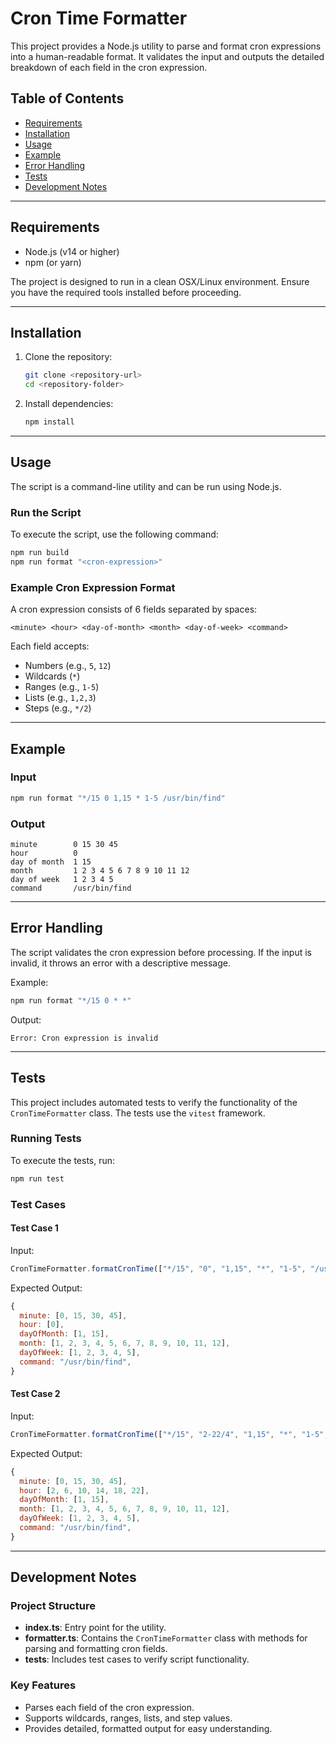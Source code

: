 # Cron Time Formatter

This project provides a Node.js utility to parse and format cron expressions into a human-readable format. It validates the input and outputs the detailed breakdown of each field in the cron expression.

## Table of Contents

- [Requirements](#requirements)
- [Installation](#installation)
- [Usage](#usage)
- [Example](#example)
- [Error Handling](#error-handling)
- [Tests](#tests)
- [Development Notes](#development-notes)

---

## Requirements

- Node.js (v14 or higher)
- npm (or yarn)

The project is designed to run in a clean OSX/Linux environment. Ensure you have the required tools installed before proceeding.

---

## Installation

1. Clone the repository:

   ```bash
   git clone <repository-url>
   cd <repository-folder>
   ```

2. Install dependencies:

   ```bash
   npm install
   ```

---

## Usage

The script is a command-line utility and can be run using Node.js.

### Run the Script

To execute the script, use the following command:

```bash
npm run build
npm run format "<cron-expression>"
```

### Example Cron Expression Format

A cron expression consists of 6 fields separated by spaces:

```
<minute> <hour> <day-of-month> <month> <day-of-week> <command>
```

Each field accepts:

- Numbers (e.g., `5`, `12`)
- Wildcards (`*`)
- Ranges (e.g., `1-5`)
- Lists (e.g., `1,2,3`)
- Steps (e.g., `*/2`)

---

## Example

### Input

```bash
npm run format "*/15 0 1,15 * 1-5 /usr/bin/find"
```

### Output

```
minute        0 15 30 45
hour          0
day of month  1 15
month         1 2 3 4 5 6 7 8 9 10 11 12
day of week   1 2 3 4 5
command       /usr/bin/find
```

---

## Error Handling

The script validates the cron expression before processing. If the input is invalid, it throws an error with a descriptive message.

Example:

```bash
npm run format "*/15 0 * *"
```

Output:

```
Error: Cron expression is invalid
```

---

## Tests

This project includes automated tests to verify the functionality of the `CronTimeFormatter` class. The tests use the `vitest` framework.

### Running Tests

To execute the tests, run:

```bash
npm run test
```

### Test Cases

#### Test Case 1

Input:
```javascript
CronTimeFormatter.formatCronTime(["*/15", "0", "1,15", "*", "1-5", "/usr/bin/find"]);
```

Expected Output:
```javascript
{
  minute: [0, 15, 30, 45],
  hour: [0],
  dayOfMonth: [1, 15],
  month: [1, 2, 3, 4, 5, 6, 7, 8, 9, 10, 11, 12],
  dayOfWeek: [1, 2, 3, 4, 5],
  command: "/usr/bin/find",
}
```

#### Test Case 2

Input:
```javascript
CronTimeFormatter.formatCronTime(["*/15", "2-22/4", "1,15", "*", "1-5", "/usr/bin/find"]);
```

Expected Output:
```javascript
{
  minute: [0, 15, 30, 45],
  hour: [2, 6, 10, 14, 18, 22],
  dayOfMonth: [1, 15],
  month: [1, 2, 3, 4, 5, 6, 7, 8, 9, 10, 11, 12],
  dayOfWeek: [1, 2, 3, 4, 5],
  command: "/usr/bin/find",
}
```

---

## Development Notes

### Project Structure

- **index.ts**: Entry point for the utility.
- **formatter.ts**: Contains the `CronTimeFormatter` class with methods for parsing and formatting cron fields.
- **tests**: Includes test cases to verify script functionality.

### Key Features

- Parses each field of the cron expression.
- Supports wildcards, ranges, lists, and step values.
- Provides detailed, formatted output for easy understanding.

